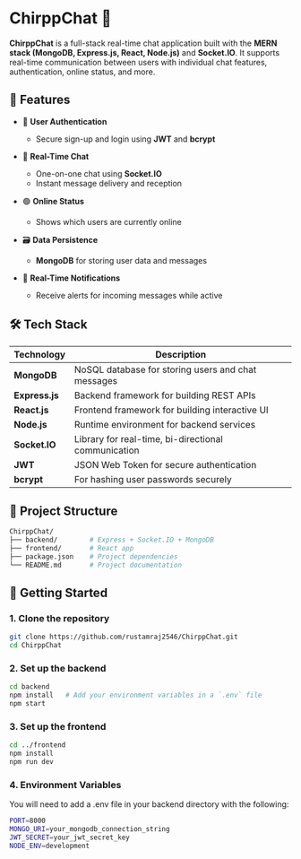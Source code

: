 # ChirppChat 💬

**ChirppChat** is a full-stack real-time chat application built with the **MERN stack (MongoDB, Express.js, React, Node.js)** and **Socket.IO**. It supports real-time communication between users with individual chat features, authentication, online status, and more.

## 🚀 Features

- 🔐 **User Authentication**
  - Secure sign-up and login using **JWT** and **bcrypt**
  
- 💬 **Real-Time Chat**
  - One-on-one chat using **Socket.IO**
  - Instant message delivery and reception

- 🟢 **Online Status**
  - Shows which users are currently online

- 🗃️ **Data Persistence**
  - **MongoDB** for storing user data and messages

- 🔔 **Real-Time Notifications**
  - Receive alerts for incoming messages while active

## 🛠️ Tech Stack

| Technology | Description |
|------------|-------------|
| **MongoDB** | NoSQL database for storing users and chat messages |
| **Express.js** | Backend framework for building REST APIs |
| **React.js** | Frontend framework for building interactive UI |
| **Node.js** | Runtime environment for backend services |
| **Socket.IO** | Library for real-time, bi-directional communication |
| **JWT** | JSON Web Token for secure authentication |
| **bcrypt** | For hashing user passwords securely |

## 📂 Project Structure
```bash
ChirppChat/
├── backend/        # Express + Socket.IO + MongoDB
├── frontend/       # React app
├── package.json    # Project dependencies
└── README.md       # Project documentation
```


## 🧪 Getting Started

### 1. Clone the repository

```bash
git clone https://github.com/rustamraj2546/ChirppChat.git
cd ChirppChat
```

### 2. Set up the backend
```bash
cd backend
npm install   # Add your environment variables in a `.env` file
npm start
```

### 3. Set up the frontend
```bash
cd ../frontend
npm install
npm run dev
```

### 4. Environment Variables
You will need to add a .env file in your backend directory with the following:
```bash
PORT=8000
MONGO_URI=your_mongodb_connection_string
JWT_SECRET=your_jwt_secret_key
NODE_ENV=development
```